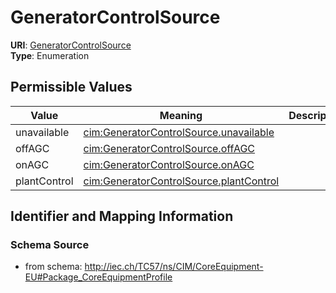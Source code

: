 # GeneratorControlSource



**URI**: [GeneratorControlSource](GeneratorControlSource)<br />
**Type**: Enumeration

## Permissible Values

| Value | Meaning | Description |
| --- | --- | --- |
| unavailable | [cim:GeneratorControlSource.unavailable](http://iec.ch/TC57/CIM100#GeneratorControlSource.unavailable) |  |
| offAGC | [cim:GeneratorControlSource.offAGC](http://iec.ch/TC57/CIM100#GeneratorControlSource.offAGC) |  |
| onAGC | [cim:GeneratorControlSource.onAGC](http://iec.ch/TC57/CIM100#GeneratorControlSource.onAGC) |  |
| plantControl | [cim:GeneratorControlSource.plantControl](http://iec.ch/TC57/CIM100#GeneratorControlSource.plantControl) |  |








## Identifier and Mapping Information







### Schema Source


* from schema: http://iec.ch/TC57/ns/CIM/CoreEquipment-EU#Package_CoreEquipmentProfile




